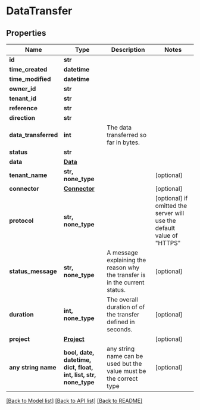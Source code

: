 # DataTransfer


## Properties
Name | Type | Description | Notes
------------ | ------------- | ------------- | -------------
**id** | **str** |  | 
**time_created** | **datetime** |  | 
**time_modified** | **datetime** |  | 
**owner_id** | **str** |  | 
**tenant_id** | **str** |  | 
**reference** | **str** |  | 
**direction** | **str** |  | 
**data_transferred** | **int** | The data transferred so far in bytes. | 
**status** | **str** |  | 
**data** | [**Data**](Data.md) |  | 
**tenant_name** | **str, none_type** |  | [optional] 
**connector** | [**Connector**](Connector.md) |  | [optional] 
**protocol** | **str, none_type** |  | [optional]  if omitted the server will use the default value of "HTTPS"
**status_message** | **str, none_type** | A message explaining the reason why the transfer is in the current status. | [optional] 
**duration** | **int, none_type** | The overall duration of of the transfer defined in seconds. | [optional] 
**project** | [**Project**](Project.md) |  | [optional] 
**any string name** | **bool, date, datetime, dict, float, int, list, str, none_type** | any string name can be used but the value must be the correct type | [optional]

[[Back to Model list]](../README.md#documentation-for-models) [[Back to API list]](../README.md#documentation-for-api-endpoints) [[Back to README]](../README.md)


